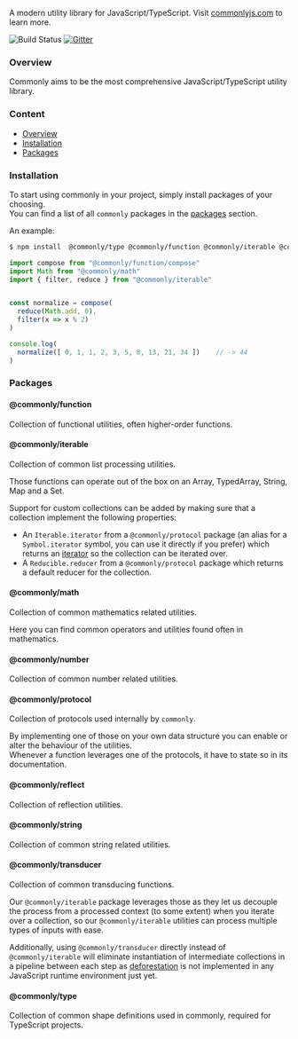 A modern utility library for JavaScript/TypeScript. Visit [commonlyjs.com](https://commonlyjs.com) to learn more.  

![Build Status](https://github.com/commonlyjs/commonly/workflows/build/badge.svg?branch=master)
[![Gitter](https://badges.gitter.im/commonlyjs/community.svg)](https://gitter.im/commonlyjs/community?utm_source=badge&utm_medium=badge&utm_campaign=pr-badge)



### Overview
Commonly aims to be the most comprehensive JavaScript/TypeScript utility library.



### Content
* [Overview](#Overview)
* [Installation](#Installation)
* [Packages](#Packages)



### Installation 
To start using commonly in your project, simply install packages of your choosing.  
You can find a list of all `commonly` packages in the [packages](#Packages) section.  

An example: 
```bash
$ npm install  @commonly/type @commonly/function @commonly/iterable @commonly/math
```
```javascript
import compose from "@commonly/function/compose"
import Math from "@commonly/math"
import { filter, reduce } from "@commonly/iterable"


const normalize = compose(
  reduce(Math.add, 0), 
  filter(x => x % 2)
)

console.log(
  normalize([ 0, 1, 1, 2, 3, 5, 8, 13, 21, 34 ])    // -> 44
)
```



### Packages

#### @commonly/function
Collection of functional utilities, often higher-order functions.  


#### @commonly/iterable
Collection of common list processing utilities.  

Those functions can operate out of the box on an Array, TypedArray, String, Map and a Set.  

Support for custom collections can be added by making sure that a collection implement the following properties:
* An `Iterable.iterator` from a `@commonly/protocol` package (an alias for a `Symbol.iterator` symbol, you can use it directly if you prefer) which returns an [iterator](https://developer.mozilla.org/en-US/docs/Web/JavaScript/Reference/Iteration_protocols) so the collection can be iterated over.
* A `Reducible.reducer` from a `@commonly/protocol` package which returns a default reducer for the collection.


#### @commonly/math
Collection of common mathematics related utilities.

Here you can find common operators and utilities found often in mathematics.


#### @commonly/number
Collection of common number related utilities. 


#### @commonly/protocol
Collection of protocols used internally by `commonly`.   

By implementing one of those on your own data structure you can enable or alter the behaviour of the utilities.  
Whenever a function leverages one of the protocols, it have to state so in its documentation. 


#### @commonly/reflect
Collection of reflection utilities. 


#### @commonly/string
Collection of common string related utilities.  


#### @commonly/transducer
Collection of common transducing functions.  

Our `@commonly/iterable` package leverages those as they let us decouple the process 
from a processed context (to some extent) when you iterate over a collection, 
so our `@commonly/iterable` utilities can process multiple types of inputs with ease.  

Additionally, using `@commonly/transducer` directly instead of `@commonly/iterable` will eliminate instantiation 
of intermediate collections in a pipeline between each step 
as [deforestation](https://en.wikipedia.org/wiki/Deforestation_(computer_science)) 
is not implemented in any JavaScript runtime environment just yet.


#### @commonly/type
Collection of common shape definitions used in commonly, required for TypeScript projects.  
